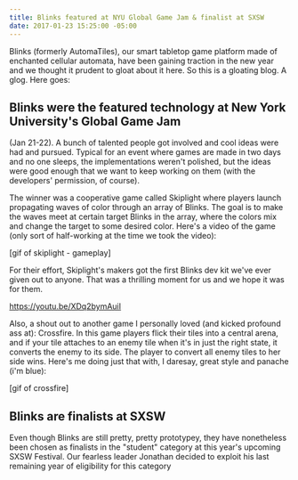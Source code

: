 ```yaml
---
title: Blinks featured at NYU Global Game Jam & finalist at SXSW
date: 2017-01-23 15:25:00 -05:00
---
```


Blinks (formerly AutomaTiles), our smart tabletop game platform made of enchanted cellular automata, have been gaining traction in the new year and we thought it prudent to gloat about it here. So this is a gloating blog. A glog. Here goes:

## Blinks were the featured technology at New York University's Global Game Jam

\(Jan 21-22). A bunch of talented people got involved and cool ideas were had and pursued. Typical for an event where games are made in two days and no one sleeps, the implementations weren't polished, but the ideas were good enough that we want to keep working on them (with the developers' permission, of course).

The winner was a cooperative game called Skiplight where players launch propagating waves of color through an array of Blinks. The goal is to make the waves meet at certain target Blinks in the array, where the colors mix and change the target to some desired color. Here's a video of the game (only sort of half-working at the time we took the video):

\[gif of skiplight - gameplay\]

For their effort, Skiplight's makers got the first Blinks dev kit we've ever given out to anyone. That was a thrilling moment for us and we hope it was for them.

https://youtu.be/XDq2bymAuiI

Also, a shout out to another game I personally loved (and kicked profound ass at): Crossfire. In this game players flick their tiles into a central arena, and if your tile attaches to an enemy tile when it's in just the right state, it converts the enemy to its side. The player to convert all enemy tiles to her side wins. Here's me doing just that with, I daresay, great style and panache (i'm blue):

\[gif of crossfire\]

## Blinks are finalists at SXSW

Even though Blinks are still pretty, pretty prototypey, they have nonetheless been chosen as finalists in the "student" category  at this year's upcoming SXSW Festival. Our fearless leader Jonathan decided to exploit his last remaining year of eligibility for this category